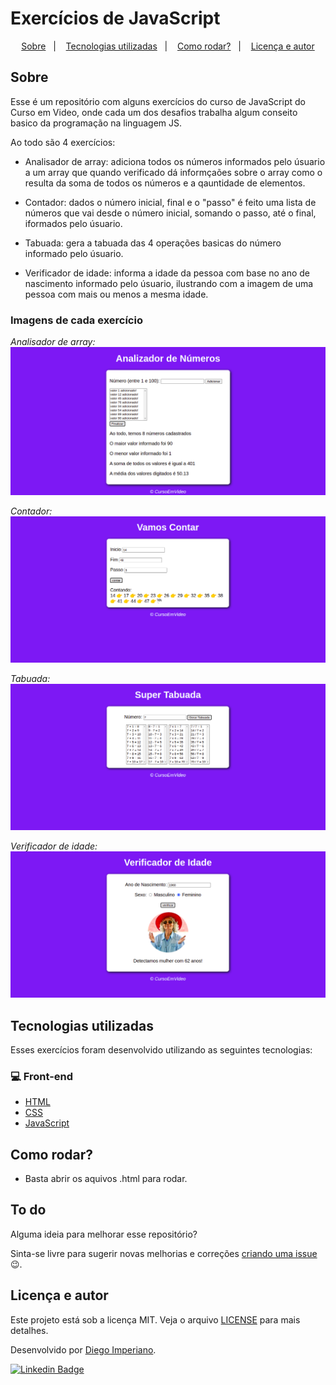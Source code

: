# Exercícios de JavaScript

<p align="center">
  <a href="#sobre">Sobre</a>&nbsp;&nbsp;&nbsp;|&nbsp;&nbsp;&nbsp;
  <a href="#tecnologias-utilizadas">Tecnologias utilizadas</a>&nbsp;&nbsp;&nbsp;|&nbsp;&nbsp;&nbsp;
  <a href="#como-rodar">Como rodar?</a>&nbsp;&nbsp;&nbsp;|&nbsp;&nbsp;&nbsp;
  <a href="#licença-e-autores">Licença e autor</a>
</p>

## Sobre

Esse é um repositório com alguns exercícios do curso de JavaScript do Curso em Video, onde cada um dos desafios trabalha algum conseito basico da programação na linguagem JS.

Ao todo são 4 exercícios:

- Analisador de array: adiciona todos os números informados pelo úsuario a um array que quando
  verificado dá informçaões sobre o array como o resulta da soma de todos os números e a qauntidade de elementos.

- Contador: dados o número inicial, final e o "passo" é feito uma lista de números que vai desde o
  número inicial, somando o passo, até o final, iformados pelo úsuario.

- Tabuada: gera a tabuada das 4 operações basicas do número informado pelo úsuario.

- Verificador de idade: informa a idade da pessoa com base no ano de nascimento informado pelo
  úsuario, ilustrando com a imagem de uma pessoa com mais ou menos a mesma idade.

### Imagens de cada exercício

<p align="center">

_Analisador de array:_
<img src=".github/array.png"/>

_Contador:_
<img src=".github/contador.png"/>

_Tabuada:_
<img src=".github/tabuada.png"/>

_Verificador de idade:_
<img src=".github/verificadorIdade.png"/>

</p>

## Tecnologias utilizadas

Esses exercícios foram desenvolvido utilizando as seguintes tecnologias:

### 💻 Front-end

- [HTML](https://developer.mozilla.org/pt-BR/docs/Web/HTML)
- [CSS](https://developer.mozilla.org/pt-BR/docs/Web/CSS)
- [JavaScript](https://www.javascript.com/)

## Como rodar?

- Basta abrir os aquivos .html para rodar.

## To do

Alguma ideia para melhorar esse repositório?

Sinta-se livre para sugerir novas melhorias e correções [criando uma issue](https://github.com/DiegoImperiano/curso-js/issues/new) 😉.

## Licença e autor

Este projeto está sob a licença MIT. Veja o arquivo [LICENSE](https://github.com/DiegoImperiano/curso-js/blob/main/LICENSE) para mais detalhes.

Desenvolvido por [Diego Imperiano](https://github.com/DiegoImperiano).

[![Linkedin Badge](https://img.shields.io/badge/-Diego_Imperiano-blue?style=flat-square&logo=Linkedin&logoColor=white&link=https://www.linkedin.com/in/diegoimperiano/)](https://www.linkedin.com/in/diegoimperiano/)
